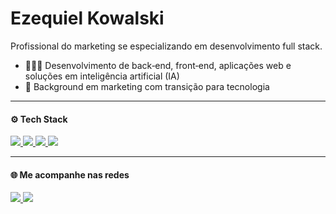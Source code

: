 # Ezequiel Kowalski

Profissional do marketing se especializando em desenvolvimento full stack. 

- 👨🏻‍💻 Desenvolvimento de back‑end, front‑end, aplicações web e soluções em inteligência artificial (IA)
- 🧠 Background em marketing com transição para tecnologia  

---

#### ⚙️ Tech Stack

<a href="https://www.python.org" target="_blank">
  <img src="https://img.shields.io/badge/Python-3776AB?style=for-the-badge&logo=python&logoColor=white"/>
</a>
<a href="https://developer.mozilla.org/en-US/docs/Web/JavaScript" target="_blank">
  <img src="https://img.shields.io/badge/JavaScript-F7DF1E?style=for-the-badge&logo=javascript&logoColor=black"/>
</a>
<a href="https://www.typescriptlang.org" target="_blank">
  <img src="https://img.shields.io/badge/TypeScript-3178C6?style=for-the-badge&logo=typescript&logoColor=white"/>
</a>
<a href="https://nodejs.org" target="_blank">
  <img src="https://img.shields.io/badge/Node.js-339933?style=for-the-badge&logo=nodedotjs&logoColor=white"/>
</a>

---

#### 🌐 Me acompanhe nas redes

<a href="https://www.linkedin.com/in/ezequielkc/" target="_blank">
  <img src="https://img.shields.io/badge/LinkedIn-0A66C2?style=for-the-badge&logo=linkedin&logoColor=white"/>
</a>
<a href="https://www.instagram.com/ezequielkowalski/" target="_blank">
  <img src="https://img.shields.io/badge/Instagram-E4405F?style=for-the-badge&logo=instagram&logoColor=white"/>
</a>
